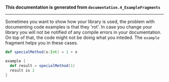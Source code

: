 **This documentation is generated from `documentation.4_ExampleFragments`**

---
Sometimes you want to show how your library is used, the problem with
documenting code examples is that they 'rot'. In case you change your
library you will not be notified of any compile errors in your
documentation. On top of that, the code might not be doing what you
inteded. The `example` fragment helps you in these cases.
```scala
def specialMethod(x:Int) = 1 + x

example {
  def result = specialMethod(1)
  result is 2
}
```
